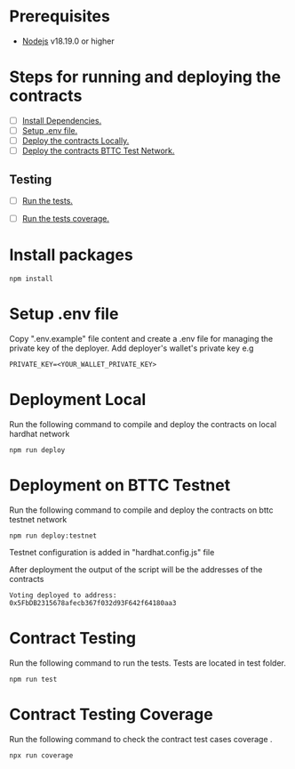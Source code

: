 # Prerequisites


-   [Nodejs](https://nodejs.org/en) v18.19.0 or higher


# Steps for running and deploying the contracts
- [ ] [Install Dependencies.](#install-packages)
- [ ] [Setup .env file.](#setup-.env-file)
- [ ] [Deploy the contracts Locally.](#deployment-local)
- [ ] [Deploy the contracts BTTC Test Network.](#deployment-on-bttc-testnet)

## Testing
- [ ] [Run the tests.](#contract-testing)
- [ ] [Run the tests coverage.](#contract-testing-coverage)


# Install packages
```shell
npm install 
```

# Setup .env file
Copy ".env.example" file content and create a .env file for managing the private key of the deployer.
Add deployer's wallet's private key e.g
```
PRIVATE_KEY=<YOUR_WALLET_PRIVATE_KEY>
```

# Deployment Local

Run the following command to compile and deploy the contracts on local hardhat network
```shell
npm run deploy
```

# Deployment on BTTC Testnet
Run the following command to compile and deploy the contracts on bttc testnet network
```shell
npm run deploy:testnet
```
Testnet configuration is added in "hardhat.config.js" file

After deployment the output of the script will be the addresses of the contracts


```
Voting deployed to address:  0x5FbDB2315678afecb367f032d93F642f64180aa3
```

# Contract Testing

Run the following command to run the tests. Tests are located in test folder.

```shell
npm run test
```
# Contract Testing Coverage
Run the following command to check the contract test cases coverage  .
```shell
npx run coverage
```
